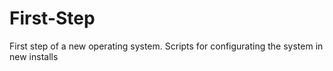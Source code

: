 # First-Step
First step of a new operating system. Scripts for configurating the system in new installs

